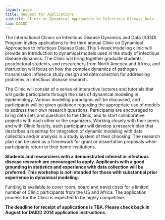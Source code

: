 ```yaml
---
layout: page
title: Request for Applications
subtitle: Clinic on Dynamical Approaches to Infectious Disease Data
tab: DAIDD
---
```


The International Clinics on Infectious Disease Dynamics and Data (ICI3D) Program invites applications to the third annual Clinic on Dynamical Approaches to Infectious Disease Data. This 1-week modeling clinic will provide an introduction to dynamical models used in the study of infectious disease dynamics. The Clinic will bring together graduate students, postdoctoral students, and researchers from North America and Africa, and instruction will focus on how the complex dynamics of pathogen transmission influence study design and data collection for addressing problems in infectious disease research.

The Clinic will consist of a series of interactive lectures and tutorials that will guide participants through the uses of dynamical modeling in epidemiology. Various modeling paradigms will be discussed, and participants will be given guidance regarding the appropriate use of models to address their own research questions. Participants are encouraged to bring data sets and questions to the Clinic, and to start collaborative projects with each other or the organizers. Working closely with their peers and with Clinic faculty, each participant will develop a research plan that describes a roadmap for integration of dynamic modeling with data collection and/or analysis in a study system of their choosing. The research plan can be used as a framework for grant or dissertation proposals when participants return to their home institutions.

**Students and researchers with a demonstrated interest in infectious disease research are encouraged to apply. Applicants with a good grounding in statistics and experience with data collection will be preferred. This workshop is not intended for those with substantial prior experience in dynamical modeling.**

Funding is available to cover room, board and travel costs for a limited number of Clinic participants from the US and Africa. The application process for the Clinic is expected to be highly competitive.

**The deadline for receipt of applications is TBA. Please check back in August for DAIDD 2014 application instructions.**
